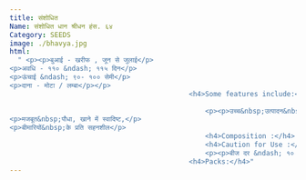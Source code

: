 ```yaml
---
title: संशोधित
Name: संशोधित धान श्रीधन हंस. ६४
Category: SEEDS
image: ./bhavya.jpg
html:
  " <p><p>बुआई - खरीफ , जून से जुलाई</p>
<p>अवधि - ११० &ndash; ११५ दिन</p>
<p>ऊंचाई &ndash; ९०- १०० सेमी</p>
<p>दाना - मोटा / लम्बा</p></p>
                                            <h4>Some features include:</h4>
                                           
                                                <p><p>उच्च&nbsp;उत्पादन&nbsp;क्षमता ,</p>
<p>मजबूत&nbsp;पौधा, खाने में स्वादिष्ट,</p>
<p>बीमारियों&nbsp;के प्रति सहनशील</p>
                                                <h4>Composition :</h4>
                                                <h4>Caution for Use :</h4>
                                                <p><p>बीज दर &ndash; १० - १२ किलो / एकड़</p>
                                            <h4>Packs:</h4>"
---
```

